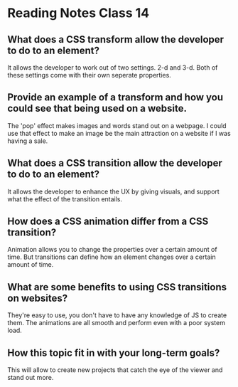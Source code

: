 # Reading Notes Class 14

## What does a CSS transform allow the developer to do to an element?

It allows the developer to work out of two settings. 2-d and 3-d. Both of these settings come with their own seperate properties.

## Provide an example of a transform and how you could see that being used on a website.

The 'pop' effect makes images and words stand out on a webpage. I could use that effect to make an image be the main attraction on a website if I was having a sale.

## What does a CSS transition allow the developer to do to an element?

It allows the developer to enhance the UX by giving visuals, and support what the effect of the transition entails.

## How does a CSS animation differ from a CSS transition?

Animation allows you to change the properties over a certain amount of time. But transitions can define how an element changes over a certain amount of time.

## What are some benefits to using CSS transitions on websites?

They're easy to use, you don't have to have any knowledge of JS to create them. The animations are all smooth and perform even with a poor system load.

## How this topic fit in with your long-term goals?

This will allow to create new projects that catch the eye of the viewer and stand out more.
